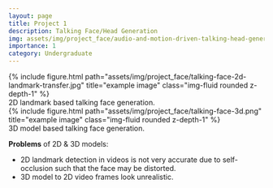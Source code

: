 ```yaml
---
layout: page
title: Project 1
description: Talking Face/Head Generation 
img: assets/img/project_face/audio-and-motion-driven-talking-head-generation.png
importance: 1
category: Undergraduate
---
```


<div class="row">
    <div class="col-md-6 offset-md-3">
        {% include figure.html path="assets/img/project_face/talking-face-2d-landmark-transfer.jpg" title="example image" class="img-fluid rounded z-depth-1" %}
    </div>
</div>
<div class="caption">
    2D landmark based talking face generation.
</div>

<div class="row">
    <div class="col-md-6 offset-md-3">
        {% include figure.html path="assets/img/project_face/talking-face-3d.png" title="example image" class="img-fluid rounded z-depth-1" %}
    </div>
</div>
<div class="caption">
    3D model based talking face generation.
</div>

**Problems** of 2D & 3D models:
- 2D landmark detection in videos is not very accurate due to self-occlusion such that the face may be distorted.
- 3D model to 2D video frames look unrealistic.

